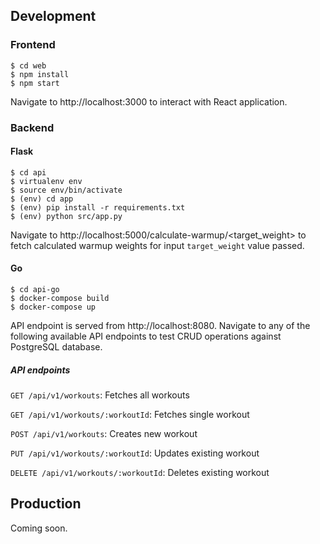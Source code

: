 ## Development
### Frontend

```
$ cd web
$ npm install
$ npm start
```

Navigate to http://localhost:3000 to interact with React application.

### Backend

#### Flask
```
$ cd api
$ virtualenv env
$ source env/bin/activate
$ (env) cd app
$ (env) pip install -r requirements.txt
$ (env) python src/app.py
```

Navigate to http://localhost:5000/calculate-warmup/<target_weight> to fetch calculated warmup weights for input `target_weight` value passed.

#### Go
```
$ cd api-go
$ docker-compose build
$ docker-compose up
```

API endpoint is served from http://localhost:8080. Navigate to any of the following available API
endpoints to test CRUD operations against PostgreSQL database.

##### API endpoints

`GET /api/v1/workouts`: Fetches all workouts

`GET /api/v1/workouts/:workoutId`: Fetches single workout

`POST /api/v1/workouts`: Creates new workout

`PUT /api/v1/workouts/:workoutId`: Updates existing workout

`DELETE /api/v1/workouts/:workoutId`: Deletes existing workout

## Production

Coming soon.

